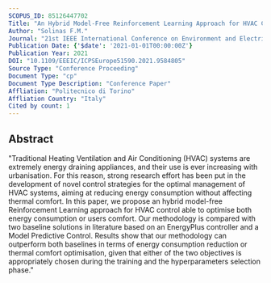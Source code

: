 ```yaml
---
SCOPUS_ID: 85126447702
Title: "An Hybrid Model-Free Reinforcement Learning Approach for HVAC Control"
Author: "Solinas F.M."
Journal: "21st IEEE International Conference on Environment and Electrical Engineering and 2021 5th IEEE Industrial and Commercial Power System Europe, EEEIC / I and CPS Europe 2021 - Proceedings"
Publication Date: {'$date': '2021-01-01T00:00:00Z'}
Publication Year: 2021
DOI: "10.1109/EEEIC/ICPSEurope51590.2021.9584805"
Source Type: "Conference Proceeding"
Document Type: "cp"
Document Type Description: "Conference Paper"
Affliation: "Politecnico di Torino"
Affliation Country: "Italy"
Cited by count: 1
---
```


## Abstract
"Traditional Heating Ventilation and Air Conditioning (HVAC) systems are extremely energy draining appliances, and their use is ever increasing with urbanisation. For this reason, strong research effort has been put in the development of novel control strategies for the optimal management of HVAC systems, aiming at reducing energy consumption without affecting thermal comfort. In this paper, we propose an hybrid model-free Reinforcement Learning approach for HVAC control able to optimise both energy consumption or users comfort. Our methodology is compared with two baseline solutions in literature based on an EnergyPlus controller and a Model Predictive Control. Results show that our methodology can outperform both baselines in terms of energy consumption reduction or thermal comfort optimisation, given that either of the two objectives is appropriately chosen during the training and the hyperparameters selection phase."
